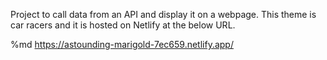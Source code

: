 Project to call data from an API and display it on a webpage. This theme is car racers and it is hosted on Netlify at the below URL.

%md <a href="https://astounding-marigold-7ec659.netlify.app/" target="_blank">https://astounding-marigold-7ec659.netlify.app/</a>
